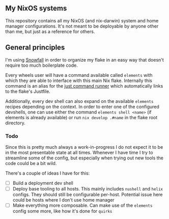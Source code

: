 ## My NixOS systems
This repository contains all my NixOS (and nix-darwin) system and home manager configurations.
It's not meant to be deployable by anyone other than me, but just as a reference for others.

## General principles
I'm using [Snowfall][snowfall] in order to organize my flake in an easy way that doesn't
require too much boilerplate code.

Every wheels user will have a command available called `elements` with which they
are able to interface with this main Nix flake. Internally this command is an alias
for the [just command runner][just] which automatically links to the flake's Justfile.

Additionally, every dev shell can also expand on the available `elements` recipes
depending on the context. In order to enter one of the configured devshells, one
can use either the command `elements shell <name>` (if elements is already
available) or run `nix develop .#name` in the flake root directory.

### Todo
Since this is pretty much always a work-in-progress I do not expect it to be in the
most presentable state at all times. Whenever I have time I try to streamline some of
the config, but especially when trying out new tools the code could be a bit wild.

There's a couple of ideas I have for this:
- [ ] Build a deployment dev shell
- [ ] Deploy base tooling to all hosts. This mainly includes `nushell` and `helix` configs. They should still be configurable per-host. Potential issue here could be hosts where I don't use home manager
- [ ] Make everything more composable. Can make use of the `elements` config some more, like how it's done for `quirks`

[just]: https://github.com/casey/just
[snowfall]: https://snowfall.org/guides/lib/quickstart
